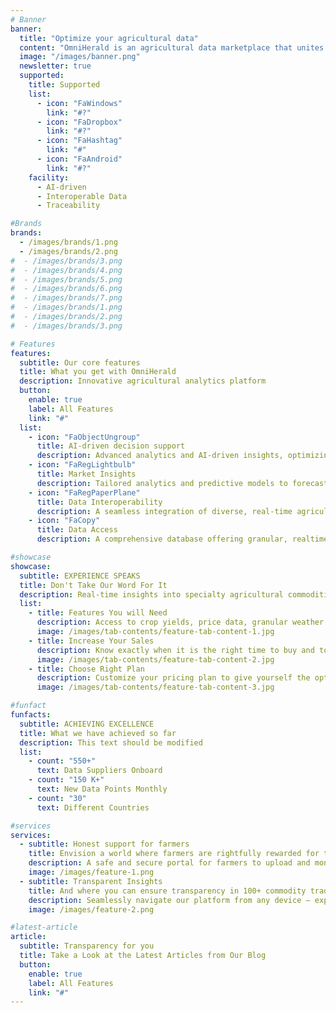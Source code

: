 ```yaml
---
# Banner
banner:
  title: "Optimize your agricultural data"
  content: "OmniHerald is an agricultural data marketplace that unites farmers and stakeholders in a revolution of agricultural intelligence. Suitable for Agricultural Commodity traders, Food industries and Governments."
  image: "/images/banner.png"
  newsletter: true
  supported:
    title: Supported
    list:
      - icon: "FaWindows"
        link: "#?"
      - icon: "FaDropbox"
        link: "#?"
      - icon: "FaHashtag"
        link: "#"
      - icon: "FaAndroid"
        link: "#?"
    facility:
      - AI-driven
      - Interoperable Data
      - Traceability

#Brands
brands:
  - /images/brands/1.png
  - /images/brands/2.png
#  - /images/brands/3.png
#  - /images/brands/4.png
#  - /images/brands/5.png
#  - /images/brands/6.png
#  - /images/brands/7.png
#  - /images/brands/1.png
#  - /images/brands/2.png
#  - /images/brands/3.png

# Features
features:
  subtitle: Our core features
  title: What you get with OmniHerald
  description: Innovative agricultural analytics platform
  button:
    enable: true
    label: All Features
    link: "#"
  list:
    - icon: "FaObjectUngroup"
      title: AI-driven decision support
      description: Advanced analytics and AI-driven insights, optimizing crop production, reduce costs, and increase sustainability.
    - icon: "FaRegLightbulb"
      title: Market Insights
      description: Tailored analytics and predictive models to forecast market trends, evaluate risks, and identify opportunities.
    - icon: "FaRegPaperPlane"
      title: Data Interoperability
      description: A seamless integration of diverse, real-time agricultural data into a unified database for precision-driven decision-making
    - icon: "FaCopy"
      title: Data Access
      description: A comprehensive database offering granular, realtime agricultural data for informed decision-making.

#showcase
showcase:
  subtitle: EXPERIENCE SPEAKS
  title: Don't Take Our Word For It
  description: Real-time insights into specialty agricultural commodities 
  list:
    - title: Features You will Need
      description: Access to crop yields, price data, granular weather data, finacial farm data and more. 
      image: /images/tab-contents/feature-tab-content-1.jpg
    - title: Increase Your Sales
      description: Know exactly when it is the right time to buy and to sell.  
      image: /images/tab-contents/feature-tab-content-2.jpg
    - title: Choose Right Plan
      description: Customize your pricing plan to give yourself the optimal experience.
      image: /images/tab-contents/feature-tab-content-3.jpg

#funfact
funfacts:
  subtitle: ACHIEVING EXCELLENCE
  title: What we have achieved so far 
  description: This text should be modified
  list:
    - count: "550+"
      text: Data Suppliers Onboard                        
    - count: "150 K+"
      text: New Data Points Monthly
    - count: "30"
      text: Different Countries

#services
services:
  - subtitle: Honest support for farmers 
    title: Envision a world where farmers are rightfully rewarded for their hard work and dedication.
    description: A safe and secure portal for farmers to upload and monetize agricultural data
    image: /images/feature-1.png
  - subtitle: Transparent Insights
    title: And where you can ensure transparency in 100+ commodity trading data. 
    description: Seamlessly navigate our platform from any device – experience the convenience of accessing comprehensive features through a web browser or on your smartphone. Designed with user-friendliness at its core, our interface ensures effortless interaction and accessibility.
    image: /images/feature-2.png

#latest-article
article:
  subtitle: Transparency for you
  title: Take a Look at the Latest Articles from Our Blog
  button:
    enable: true
    label: All Features
    link: "#"
---
```

